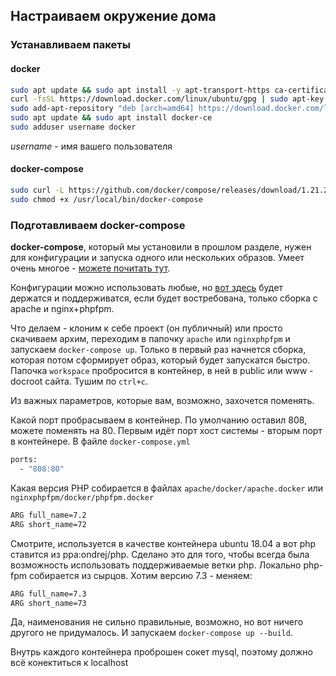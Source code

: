 ## Настраиваем окружение дома

### Устанавливаем пакеты

#### docker

```bash
sudo apt update && sudo apt install -y apt-transport-https ca-certificates curl software-properties-common
curl -fsSL https://download.docker.com/linux/ubuntu/gpg | sudo apt-key add -
sudo add-apt-repository "deb [arch=amd64] https://download.docker.com/linux/ubuntu bionic stable"
sudo apt update && sudo apt install docker-ce
sudo adduser username docker
```
*username* - имя вашего пользователя

#### docker-compose

```bash
sudo curl -L https://github.com/docker/compose/releases/download/1.21.2/docker-compose-`uname -s`-`uname -m` -o /usr/local/bin/docker-compose
sudo chmod +x /usr/local/bin/docker-compose
```
### Подготавливаем docker-compose
**docker-compose**, который мы установили в прошлом разделе, нужен для конфигурации и запуска одного или нескольких образов. Умеет очень многое - [можете почитать тут](https://docs.docker.com/compose/).

Конфигурации можно использовать любые, но [вот здесь](https://gitlab.techart.ru/skryabin/dockerhome) будет держатся и поддерживатся, если будет востребована, только сборка с apache и nginx+phpfpm.

Что делаем - клоним к себе проект (он публичный) или просто скачиваем архим, переходим в папочку `apache` или `nginxphpfpm` и запускаем `docker-compose up`. Только в первый раз начнется сборка, которая потом сформирует образ, который будет запускатся быстро. Папочка `workspace` пробросится в контейнер, в ней в public или www - docroot сайта.
Тушим по `ctrl+c`.

Из важных параметров, которые вам, возможно, захочется поменять.

Какой порт пробрасываем в контейнер. По умолчанию оставил 808, можете поменять на 80. Первым идёт порт хост системы - вторым порт в контейнере. В файле `docker-compose.yml`
```bash
ports:
  - "808:80"
```

Какая версия PHP собирается в файлах `apache/docker/apache.docker` или `nginxphpfpm/docker/phpfpm.docker`
```bash
ARG full_name=7.2
ARG short_name=72
```

Смотрите, используется в качестве контейнера ubuntu 18.04 а вот php ставится из ppa:ondrej/php. Сделано это для того, чтобы всегда была возможность использовать поддерживаемые ветки php. Локально php-fpm собирается из сырцов. Хотим версию 7.3 - меняем:
```bash
ARG full_name=7.3
ARG short_name=73
```

Да, наименования не сильно правильные, возможно, но вот ничего другого не придумалось. И запускаем `docker-compose up --build`.

Внутрь каждого контейнера проброшен сокет mysql, поэтому должно всё конектиться к localhost
